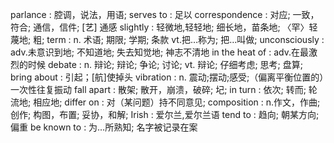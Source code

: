 parlance : 腔调，说法，用语;
serves to : 足以
correspondence : 对应; 一致，符合; 通信，信件; [艺] 通感
slightly : 轻微地,轻轻地; 细长地，苗条地; 〈罕〉轻蔑地; 粗;
term : n. 术语; 期限; 学期; 条款   vt.把…称为; 把…叫做;
unconsciously : adv.未意识到地; 不知道地; 失去知觉地; 神志不清地
in the heat of : adv.在最激烈的时候
debate : n.	辩论; 辩论; 争论; 讨论; vt.	辩论; 仔细考虑; 思考; 盘算;
bring about : 引起；[航]使掉头
vibration : n. 震动;摆动;感受;（偏离平衡位置的）一次性往复振动
fall apart : 散架; 散开，崩溃，破碎; 圮;
in turn : 依次; 转而; 轮流地; 相应地;
differ on : 对（某问题）持不同意见;
composition : n.作文，作曲; 创作; 构图，布置; 妥协，和解;
Irish : 爱尔兰,爱尔兰语
tend to : 趋向; 朝某方向; 偏重
be known to : 为…所熟知; 名字被记录在案


